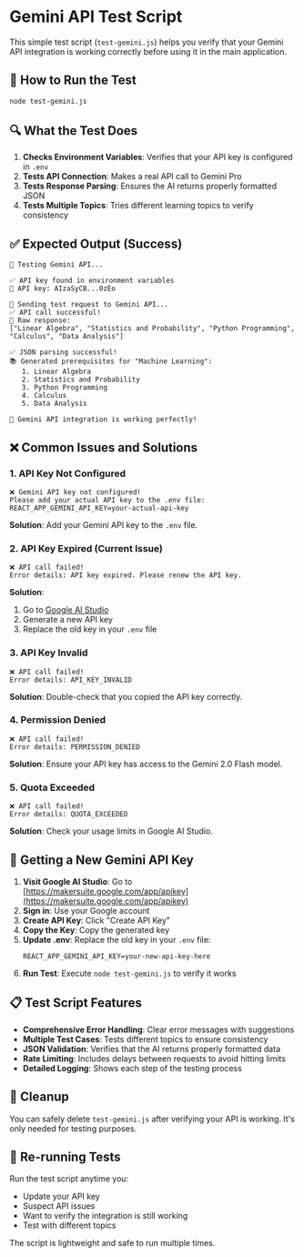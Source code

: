 # Gemini API Test Script

This simple test script (`test-gemini.js`) helps you verify that your Gemini API integration is working correctly before using it in the main application.

## 🚀 How to Run the Test

```bash
node test-gemini.js
```

## 🔍 What the Test Does

1. **Checks Environment Variables**: Verifies that your API key is configured in `.env`
2. **Tests API Connection**: Makes a real API call to Gemini Pro
3. **Tests Response Parsing**: Ensures the AI returns properly formatted JSON
4. **Tests Multiple Topics**: Tries different learning topics to verify consistency

## ✅ Expected Output (Success)

```
🚀 Testing Gemini API...

✅ API key found in environment variables
🔑 API key: AIzaSyCB...0zEo

🔄 Sending test request to Gemini API...
✅ API call successful!
📝 Raw response:
["Linear Algebra", "Statistics and Probability", "Python Programming", "Calculus", "Data Analysis"]

✅ JSON parsing successful!
📚 Generated prerequisites for "Machine Learning":
   1. Linear Algebra
   2. Statistics and Probability
   3. Python Programming
   4. Calculus
   5. Data Analysis

🎉 Gemini API integration is working perfectly!
```

## ❌ Common Issues and Solutions

### 1. **API Key Not Configured**
```
❌ Gemini API key not configured!
Please add your actual API key to the .env file:
REACT_APP_GEMINI_API_KEY=your-actual-api-key
```

**Solution**: Add your Gemini API key to the `.env` file.

### 2. **API Key Expired** (Current Issue)
```
❌ API call failed!
Error details: API key expired. Please renew the API key.
```

**Solution**: 
1. Go to [Google AI Studio](https://makersuite.google.com/app/apikey)
2. Generate a new API key
3. Replace the old key in your `.env` file

### 3. **API Key Invalid**
```
❌ API call failed!
Error details: API_KEY_INVALID
```

**Solution**: Double-check that you copied the API key correctly.

### 4. **Permission Denied**
```
❌ API call failed!
Error details: PERMISSION_DENIED
```

**Solution**: Ensure your API key has access to the Gemini 2.0 Flash model.

### 5. **Quota Exceeded**
```
❌ API call failed!
Error details: QUOTA_EXCEEDED
```

**Solution**: Check your usage limits in Google AI Studio.

## 🔧 Getting a New Gemini API Key

1. **Visit Google AI Studio**: Go to [https://makersuite.google.com/app/apikey](https://makersuite.google.com/app/apikey)
2. **Sign in**: Use your Google account
3. **Create API Key**: Click "Create API Key"
4. **Copy the Key**: Copy the generated key
5. **Update .env**: Replace the old key in your `.env` file:
   ```
   REACT_APP_GEMINI_API_KEY=your-new-api-key-here
   ```
6. **Run Test**: Execute `node test-gemini.js` to verify it works

## 📋 Test Script Features

- **Comprehensive Error Handling**: Clear error messages with suggestions
- **Multiple Test Cases**: Tests different topics to ensure consistency
- **JSON Validation**: Verifies that the AI returns properly formatted data
- **Rate Limiting**: Includes delays between requests to avoid hitting limits
- **Detailed Logging**: Shows each step of the testing process

## 🧹 Cleanup

You can safely delete `test-gemini.js` after verifying your API is working. It's only needed for testing purposes.

## 🔄 Re-running Tests

Run the test script anytime you:
- Update your API key
- Suspect API issues
- Want to verify the integration is still working
- Test with different topics

The script is lightweight and safe to run multiple times.
